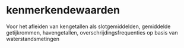 # kenmerkendewaarden
Voor het afleiden van kengetallen als slotgemiddelden, gemiddelde getijkrommen, havengetallen, overschrijdingsfrequenties op basis van waterstandsmetingen

